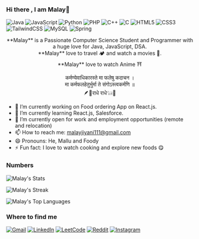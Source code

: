 ### Hi there , I am Malay👋

![Java](https://img.shields.io/badge/java-%23ED8B00.svg?style=for-the-badge&logo=openjdk&logoColor=white)
![JavaScript](https://img.shields.io/badge/javascript-%23323330.svg?style=for-the-badge&logo=javascript&logoColor=%23F7DF1E)
![Python](https://img.shields.io/badge/python-3670A0?style=for-the-badge&logo=python&logoColor=ffdd54)
![PHP](https://img.shields.io/badge/php-%23777BB4.svg?style=for-the-badge&logo=php&logoColor=white)
![C++](https://img.shields.io/badge/c++-%2300599C.svg?style=for-the-badge&logo=c%2B%2B&logoColor=white)
![C](https://img.shields.io/badge/c-%2300599C.svg?style=for-the-badge&logo=c&logoColor=white)
![HTML5](https://img.shields.io/badge/html5-%23E34F26.svg?style=for-the-badge&logo=html5&logoColor=white)
![CSS3](https://img.shields.io/badge/css3-%231572B6.svg?style=for-the-badge&logo=css3&logoColor=white)
![TailwindCSS](https://img.shields.io/badge/tailwindcss-%2338B2AC.svg?style=for-the-badge&logo=tailwind-css&logoColor=white)
![MySQL](https://img.shields.io/badge/mysql-%2300f.svg?style=for-the-badge&logo=mysql&logoColor=white)
![Spring](https://img.shields.io/badge/spring-%236DB33F.svg?style=for-the-badge&logo=spring&logoColor=white)



<p align="center">
**Malay** is a Passionate Computer Science Student and Programmer with a huge love for Java, JavaScript, DSA. 
<br>
**Malay** love to travel 🏕️ and watch a movies 🎥.
<br>
**Malay** love to watch Anime ⛩️
<br>
</p>

<p align="center">
कर्मण्येवाधिकारस्ते मा फलेषु कदाचन । <br>
मा कर्मफलहेतुर्भुर्मा ते संगोऽस्त्वकर्मणि ॥ <br>
🪶🦚राधे राधे𓃔🦚
</p>

- 🔭 I’m currently working on Food ordering App on React.js.
- 🌱 I’m currently learning React.js, Salesforce.
- 👯 I’m currently open for work and employment opportunities (remote and relocation)
- 📫 How to reach me: malayjiyani111@gmail.com
- 😄 Pronouns: He, Mallu and Foody
- ⚡ Fun fact: I love to watch cooking and explore new foods 😋

### Numbers
![Malay's Stats](https://github-readme-stats.vercel.app/api?username=Malay27&theme=darcula&show_icons=true&hide_border=true&count_private=true)

![Malay's Streak](https://github-readme-streak-stats.herokuapp.com/?user=Malay27&theme=darcula&hide_border=true)

![Malay's Top Languages](https://github-readme-stats.vercel.app/api/top-langs/?username=Malay27&theme=darcula&show_icons=true&hide_border=true&layout=compact)



### Where to find me

[![Gmail](https://img.shields.io/badge/Gmail-D14836?style=for-the-badge&logo=gmail&logoColor=white)](mailto:malayjiyani111@gmail.com)
[![LinkedIn](https://img.shields.io/badge/linkedin-%230077B5.svg?style=for-the-badge&logo=linkedin&logoColor=white)](https://linkedin.com/in/malayjiyani)
[![LeetCode](https://img.shields.io/badge/LeetCode-000000?style=for-the-badge&logo=LeetCode&logoColor=#d16c06)](https://leetcode.com/20bce111/)
[![Reddit](https://img.shields.io/badge/Reddit-%23FF4500.svg?style=for-the-badge&logo=Reddit&logoColor=white)](https://www.reddit.com/user/reva_de_ne111)
[![Instagram](https://img.shields.io/badge/Instagram-%23E4405F.svg?style=for-the-badge&logo=Instagram&logoColor=white)](https://www.instagram.com/malay.jiyani/)
